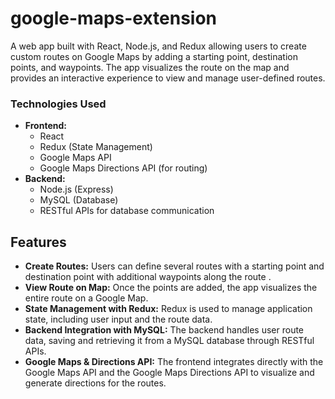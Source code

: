 # google-maps-extension
A web app built with React, Node.js, and Redux allowing users to create custom routes on Google Maps by adding a starting point, destination points, and waypoints. The app visualizes the route on the map and provides an interactive experience to view and manage user-defined routes.

### Technologies Used
- **Frontend:**
  - React
  - Redux (State Management)
  - Google Maps API
  - Google Maps Directions API (for routing)
- **Backend:**
  - Node.js (Express)
  - MySQL (Database)
  - RESTful APIs for database communication

## Features
- **Create Routes:** Users can define several routes with a starting point and destination point with additional waypoints along the route .
- **View Route on Map:** Once the points are added, the app visualizes the entire route on a Google Map.
- **State Management with Redux:** Redux is used to manage application state, including user input and the route data.
- **Backend Integration with MySQL:** The backend handles user route data, saving and retrieving it from a MySQL database through RESTful APIs.
- **Google Maps & Directions API:** The frontend integrates directly with the Google Maps API and the Google Maps Directions API to visualize and generate directions for the routes.